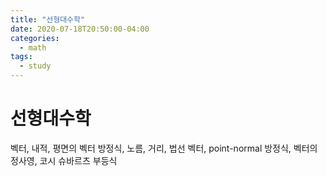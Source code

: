 ```yaml
---
title: "선형대수학"
date: 2020-07-18T20:50:00-04:00
categories:
  - math
tags:
  - study
---
```


# 선형대수학
벡터, 내적, 평면의 벡터 방정식, 노름, 거리, 법선 벡터, point-normal 방정식, 벡터의 정사영, 코시 슈바르츠 부등식 
